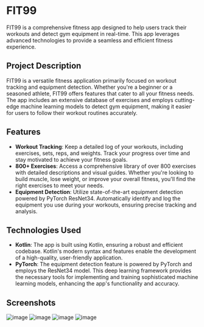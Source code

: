 # FIT99

FIT99 is a comprehensive fitness app designed to help users track their workouts and detect gym equipment in real-time. This app leverages advanced technologies to provide a seamless and efficient fitness experience.

## Project Description

FIT99 is a versatile fitness application primarily focused on workout tracking and equipment detection. Whether you're a beginner or a seasoned athlete, FIT99 offers features that cater to all your fitness needs. The app includes an extensive database of exercises and employs cutting-edge machine learning models to detect gym equipment, making it easier for users to follow their workout routines accurately.

## Features

- **Workout Tracking**: Keep a detailed log of your workouts, including exercises, sets, reps, and weights. Track your progress over time and stay motivated to achieve your fitness goals.
- **800+ Exercises**: Access a comprehensive library of over 800 exercises with detailed descriptions and visual guides. Whether you're looking to build muscle, lose weight, or improve your overall fitness, you'll find the right exercises to meet your needs.
- **Equipment Detection**: Utilize state-of-the-art equipment detection powered by PyTorch ResNet34. Automatically identify and log the equipment you use during your workouts, ensuring precise tracking and analysis.

## Technologies Used

- **Kotlin**: The app is built using Kotlin, ensuring a robust and efficient codebase. Kotlin's modern syntax and features enable the development of a high-quality, user-friendly application.
- **PyTorch**: The equipment detection feature is powered by PyTorch and employs the ResNet34 model. This deep learning framework provides the necessary tools for implementing and training sophisticated machine learning models, enhancing the app's functionality and accuracy.

## Screenshots
![image](https://github.com/tyl-99/FIT99APP/assets/71328888/7a54d7e5-1101-4400-aa5a-0621284f648d)
![image](https://github.com/tyl-99/FIT99APP/assets/71328888/eff05b92-df60-4cb5-a528-c04148dc4a44)
![image](https://github.com/tyl-99/FIT99APP/assets/71328888/315dd059-b7c6-4636-b22f-045780f32ccd)
![image](https://github.com/tyl-99/FIT99APP/assets/71328888/6af48603-b451-420b-a7d0-5923a70d7926)



